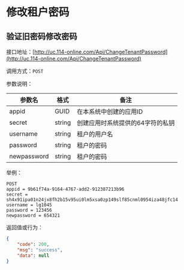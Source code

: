 # 修改租户密码

## 验证旧密码修改密码

接口地址：[http://uc.114-online.com/Api/ChangeTenantPassword](http://uc.114-online.com/Api/ChangeTenantPassword)

调用方式：`POST`

参数说明：

| 参数名 | 格式 | 备注 |
|-------|------|-----|
| appid | GUID | 在本系统中创建的应用ID |
| secret | string | 创建应用时系统提供的64字符的私钥 |
| username | string | 租户的用户名 |
| password | string | 租户的密码 |
| newpassword | string | 租户的密码 |

举例：

```
POST 
appid = 9b61f74a-9164-4767-add2-912387213b96
secret = sh4x91ipa01n24jx8fh2b15v95ui0lm5xsa0zp149slf85cnml0954iza48jfc14
username = lg1045
password = 123456
newpassword = 654321
```

返回值或行为：

```json
{
    "code": 200,
    "msg": "success",
    "data": null
}
```